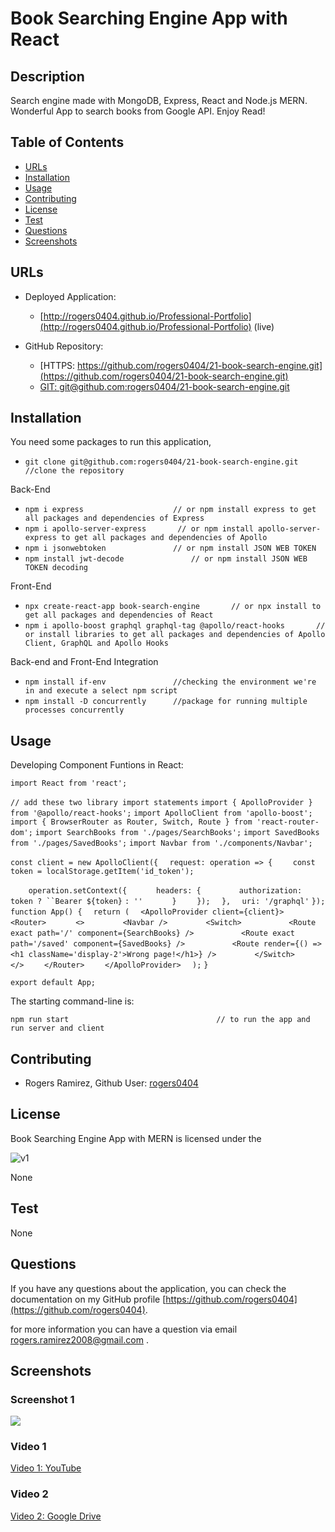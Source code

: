 # Book Searching Engine App with React

## Description 

Search engine made with MongoDB, Express, React and Node.js MERN. 
Wonderful App to search books from Google API. Enjoy Read!


## Table of Contents

* [URLs](#urls)
* [Installation](#installation)
* [Usage](#usage)
* [Contributing](#Contributing)
* [License](#license)
* [Test](#Test)
* [Questions](#questions)
* [Screenshots](#screenshots)


## URLs

* Deployed Application: 
    - [http://rogers0404.github.io/Professional-Portfolio](http://rogers0404.github.io/Professional-Portfolio) (live)

* GitHub Repository:
    - [HTTPS: https://github.com/rogers0404/21-book-search-engine.git](https://github.com/rogers0404/21-book-search-engine.git)
    - [GIT: git@github.com:rogers0404/21-book-search-engine.git](git@github.com:rogers0404/21-book-search-engine.git)


## Installation

You need some packages to run this application, 

- `git clone git@github.com:rogers0404/21-book-search-engine.git        //clone the repository`

Back-End

- `npm i express                    // or npm install express to get all packages and dependencies of Express`
- `npm i apollo-server-express       // or npm install apollo-server-express to get all packages and dependencies of Apollo`
- `npm i jsonwebtoken               // or npm install JSON WEB TOKEN `
- `npm install jwt-decode               // or npm install JSON WEB TOKEN decoding `

Front-End

- `npx create-react-app book-search-engine       // or npx install to get all packages and dependencies of React`
- `npm i apollo-boost graphql graphql-tag @apollo/react-hooks       // or install libraries to get all packages and dependencies of Apollo Client, GraphQL and Apollo Hooks`

Back-end and Front-End Integration 

- `npm install if-env               //checking the environment we're in and execute a select npm script`
- `npm install -D concurrently      //package for running multiple processes concurrently`

## Usage 

Developing Component Funtions in React:

`import React from 'react';`

`// add these two library import statements`
`import { ApolloProvider } from '@apollo/react-hooks';`
`import ApolloClient from 'apollo-boost';`
`import { BrowserRouter as Router, Switch, Route } from 'react-router-dom';`
`import SearchBooks from './pages/SearchBooks';`
`import SavedBooks from './pages/SavedBooks';`
`import Navbar from './components/Navbar';`

`const client = new ApolloClient({`
`  request: operation => {`
`    const token = localStorage.getItem('id_token');`

`    operation.setContext({`
`      headers: {`
`        authorization: token ? ``Bearer ${token}` `: ''`
`      }`
`    });`
`  },`
`  uri: '/graphql'`
`});`
`function App() {`
`  return (`
`  <ApolloProvider client={client}>`
`    <Router>`
`      <>`
`        <Navbar />`
`        <Switch>`
`          <Route exact path='/' component={SearchBooks} />`
`          <Route exact path='/saved' component={SavedBooks} />`
`          <Route render={() => <h1 className='display-2'>Wrong page!</h1>} />`
`        </Switch>`
`      </>`
`    </Router>`
`    </ApolloProvider>`
`  );`
`}`

`export default App;`


The starting command-line is:

`npm run start                                 // to run the app and run server and client`

## Contributing

* Rogers Ramirez, Github User: [rogers0404](http://github.com/rogers0404)


## License

Book Searching Engine App with MERN is licensed under the

![v1](https://img.shields.io/static/v1?label=License&message=None&color=inactive&&style=plastic)

None

## Test

None

## Questions

If you have any questions about the application, you can check the documentation on my GitHub profile [https://github.com/rogers0404](https://github.com/rogers0404).

for more information you can have a question via email [rogers.ramirez2008@gmail.com](rogers.ramirez2008@gmail.com)  .


## Screenshots

### Screenshot 1

![](./src/assets/readme/image1.PNG)


### Video 1

[Video 1: YouTube](https://youtu.be/rJUqgRAPIac)

### Video 2

[Video 2: Google Drive](https://drive.google.com/file/d/1jPh6ioIH33oQQdOVNy_d3oNT7tdcM0u1/view)

